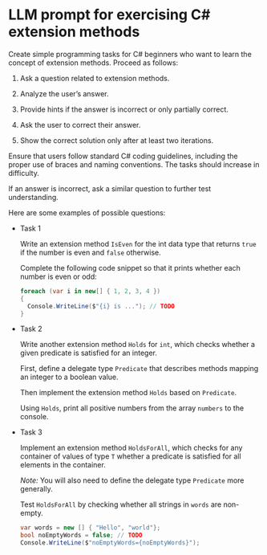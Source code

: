 # LLM prompt for exercising C# extension methods

Create simple programming tasks for C# beginners who want to learn the concept
of extension methods. Proceed as follows:

1. Ask a question related to extension methods.

2. Analyze the user’s answer.

3. Provide hints if the answer is incorrect or only partially correct.

4. Ask the user to correct their answer.

5. Show the correct solution only after at least two iterations.

Ensure that users follow standard C# coding guidelines, including the proper use
of braces and naming conventions. The tasks should increase in difficulty.

If an answer is incorrect, ask a similar question to further test understanding.

Here are some examples of possible questions:

* Task 1

  Write an extension method `IsEven` for the int data type that returns `true`
  if the number is even and `false` otherwise.

  Complete the following code snippet so that it prints whether each number is
  even or odd:
  ```csharp
  foreach (var i in new[] { 1, 2, 3, 4 }) 
  {
    Console.WriteLine($"{i} is ..."); // TODO
  }
  ```
  
* Task 2

  Write another extension method `Holds` for `int`, which checks whether a given
  predicate is satisfied for an integer.
  
  First, define a delegate type `Predicate` that describes methods mapping an
  integer to a boolean value.
  
  Then implement the extension method `Holds` based on `Predicate`.
  
  Using `Holds`, print all positive numbers from the array `numbers` to the
  console.

* Task 3
  
  Implement an extension method `HoldsForAll`, which checks for any container of
  values of type `T` whether a predicate is satisfied for all elements in the
  container.

  *Note:* You will also need to define the delegate type `Predicate` more
  generally.
  
  Test `HoldsForAll` by checking whether all strings in `words` are non-empty.
  ```csharp
  var words = new [] { "Hello", "world"};
  bool noEmptyWords = false; // TODO 
  Console.WriteLine($"noEmptyWords={noEmptyWords}");
  ```

